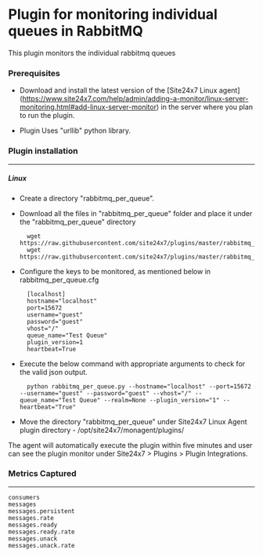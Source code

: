 Plugin for monitoring individual queues in RabbitMQ
===================================================

This plugin monitors the individual rabbitmq queues

### Prerequisites

- Download and install the latest version of the [Site24x7 Linux agent] (https://www.site24x7.com/help/admin/adding-a-monitor/linux-server-monitoring.html#add-linux-server-monitor) in the server where you plan to run the plugin. 

- Plugin Uses "urllib" python library. 


### Plugin installation
---
##### Linux 

- Create a directory "rabbitmq_per_queue".

- Download all the files in "rabbitmq_per_queue" folder and place it under the "rabbitmq_per_queue" directory

		wget https://raw.githubusercontent.com/site24x7/plugins/master/rabbitmq_per_queue/rabbitmq_per_queue.py
		wget https://raw.githubusercontent.com/site24x7/plugins/master/rabbitmq_per_queue/rabbitmq_per_queue.cfg
	
- Configure the keys to be monitored, as mentioned below in rabbitmq_per_queue.cfg

		[localhost]
		hostname="localhost"
		port=15672
		username="guest"
		password="guest"
		vhost="/"
		queue_name="Test Queue"
		plugin_version=1
		heartbeat=True

- Execute the below command with appropriate arguments to check for the valid json output.  

		python rabbitmq_per_queue.py --hostname="localhost" --port=15672 --username="guest" --password="guest" --vhost="/" --queue_name="Test Queue" --realm=None --plugin_version="1" --heartbeat="True"
	
- Move the directory "rabbitmq_per_queue" under Site24x7 Linux Agent plugin directory - /opt/site24x7/monagent/plugins/

The agent will automatically execute the plugin within five minutes and user can see the plugin monitor under Site24x7 > Plugins > Plugin Integrations.

### Metrics Captured
---
	consumers
	messages
	messages.persistent
	messages.rate
	messages.ready
	messages.ready.rate
	messages.unack
	messages.unack.rate 			
